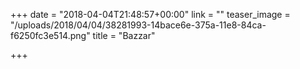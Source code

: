 +++
date = "2018-04-04T21:48:57+00:00"
link = ""
teaser_image = "/uploads/2018/04/04/38281993-14bace6e-375a-11e8-84ca-f6250fc3e514.png"
title = "Bazzar"

+++
